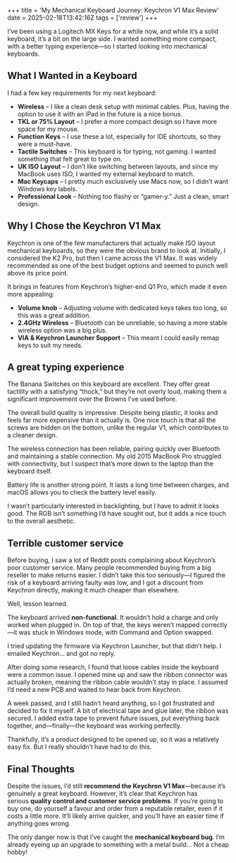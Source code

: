 +++
title = 'My Mechanical Keyboard Journey: Keychron V1 Max Review'
date = 2025-02-18T13:42:16Z
tags = ['review']
+++

I’ve been using a Logitech MX Keys for a while now, and while it’s a solid keyboard, it’s a bit on the large side. I wanted something more compact, with a better typing experience—so I started looking into mechanical keyboards.

## What I Wanted in a Keyboard

I had a few key requirements for my next keyboard:

- **Wireless** – I like a clean desk setup with minimal cables. Plus, having the option to use it with an iPad in the future is a nice bonus.
- **TKL or 75% Layout** – I prefer a more compact design so I have more space for my mouse.
- **Function Keys** – I use these a lot, especially for IDE shortcuts, so they were a must-have.
- **Tactile Switches** – This keyboard is for typing, not gaming. I wanted something that felt great to type on.
- **UK ISO Layout** – I don’t like switching between layouts, and since my MacBook uses ISO, I wanted my external keyboard to match.
- **Mac Keycaps** – I pretty much exclusively use Macs now, so I didn’t want Windows key labels.
- **Professional Look** – Nothing too flashy or “gamer-y.” Just a clean, smart design.

## Why I Chose the Keychron V1 Max

Keychron is one of the few manufacturers that actually make ISO layout mechanical keyboards, so they were the obvious brand to look at. Initially, I considered the K2 Pro, but then I came across the V1 Max. It was widely recommended as one of the best budget options and seemed to punch well above its price point.

It brings in features from Keychron’s higher-end Q1 Pro, which made it even more appealing:

- **Volume knob** – Adjusting volume with dedicated keys takes too long, so this was a great addition.
- **2.4GHz Wireless** – Bluetooth can be unreliable, so having a more stable wireless option was a big plus.
- **VIA & Keychron Launcher Support** – This meant I could easily remap keys to suit my needs.

## A great typing experience

The Banana Switches on this keyboard are excellent. They offer great tactility with a satisfying “thock,” but they’re not overly loud, making them a significant improvement over the Browns I’ve used before.

The overall build quality is impressive. Despite being plastic, it looks and feels far more expensive than it actually is. One nice touch is that all the screws are hidden on the bottom, unlike the regular V1, which contributes to a cleaner design.

The wireless connection has been reliable, pairing quickly over Bluetooth and maintaining a stable connection. My old 2015 MacBook Pro struggled with connectivity, but I suspect that’s more down to the laptop than the keyboard itself.

Battery life is another strong point. It lasts a long time between charges, and macOS allows you to check the battery level easily.

I wasn’t particularly interested in backlighting, but I have to admit it looks good. The RGB isn’t something I’d have sought out, but it adds a nice touch to the overall aesthetic.

## Terrible customer service

Before buying, I saw a lot of Reddit posts complaining about Keychron’s poor customer service. Many people recommended buying from a big reseller to make returns easier. I didn’t take this too seriously—I figured the risk of a keyboard arriving faulty was low, and I got a discount from Keychron directly, making it much cheaper than elsewhere.

Well, lesson learned.

The keyboard arrived **non-functional**. It wouldn’t hold a charge and only worked when plugged in. On top of that, the keys weren’t mapped correctly—it was stuck in Windows mode, with Command and Option swapped.

I tried updating the firmware via Keychron Launcher, but that didn’t help. I emailed Keychron… and got no reply.

After doing some research, I found that loose cables inside the keyboard were a common issue. I opened mine up and saw the ribbon connector was actually broken, meaning the ribbon cable wouldn’t stay in place. I assumed I’d need a new PCB and waited to hear back from Keychron.

A week passed, and I still hadn’t heard anything, so I got frustrated and decided to fix it myself. A bit of electrical tape and glue later, the ribbon was secured. I added extra tape to prevent future issues, put everything back together, and—finally—the keyboard was working perfectly.

Thankfully, it’s a product designed to be opened up, so it was a relatively easy fix. But I really shouldn’t have had to do this.

## Final Thoughts

Despite the issues, I’d still **recommend the Keychron V1 Max**—because it’s genuinely a great keyboard. However, it’s clear that Keychron has serious **quality control and customer service problems**. If you’re going to buy one, do yourself a favour and order from a reputable retailer, even if it costs a little more. It’ll likely arrive quicker, and you’ll have an easier time if anything goes wrong.

The only danger now is that I’ve caught the **mechanical keyboard bug**. I’m already eyeing up an upgrade to something with a metal build… Not a cheap hobby!

